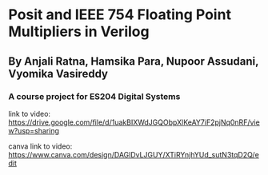 # Posit and IEEE 754 Floating Point Multipliers in Verilog

## By  Anjali Ratna, Hamsika Para, Nupoor Assudani, Vyomika Vasireddy

### A course project for ES204 Digital Systems

link to video:
https://drive.google.com/file/d/1uakBIXWdJGQObpXlKeAY7iF2pjNq0nRF/view?usp=sharing

canva link to video: 
https://www.canva.com/design/DAGlDvLJGUY/XTiRYnjhYUd_sutN3tqD2Q/edit

